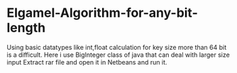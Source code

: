 # Elgamel-Algorithm-for-any-bit-length
Using basic datatypes like int,float calculation for key size more than 64 bit is a difficult.
Here i use BigInteger class of java that can deal with larger size input
Extract rar file and open it in Netbeans and run it.
